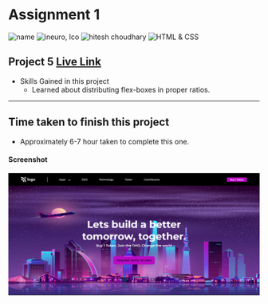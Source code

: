 # Assignment 1

![name](https://img.shields.io/badge/Omkar--Gujja-OG)
![ineuro, lco](https://img.shields.io/badge/iNeuron-LCO-green)
![hitesh choudhary](https://img.shields.io/badge/Hitesh--Choudhary-Full--stack--JS--bootcamp-red)
![HTML & CSS](https://img.shields.io/badge/HTML-CSS-orange)

## Project 5 [Live Link](https://62e2b987d5f6c846eac540a9--incandescent-cranachan-4cc638.netlify.app/)

-   Skills Gained in this project
    -   Learned about distributing flex-boxes in proper ratios.

---

## Time taken to finish this project

-   Approximately 6-7 hour taken to complete this one.

#### Screenshot

![Desktop](./ss/preview.png)
